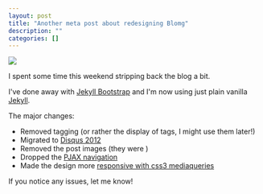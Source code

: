```yaml
---
layout: post
title: "Another meta post about redesigning Blomg"
description: ""
categories: []
---
```

<a href="https://github.com/omgmog/omgmog.github.com/commit/b394514e810f923b66f15b73b43c7242c812c05f" target="_blank"><img src="http://uk.omg.li/LWNX/by%20default%202012-12-11%20at%2011.35.45.png" /></a>

I spent some time this weekend stripping back the blog a bit.

I've done away with [Jekyll Bootstrap](http://jekyllbootstrap.com/) and I'm now using just plain vanilla [Jekyll](http://jekyllrb.com/).

The major changes:
- Removed tagging (or rather the display of tags, I might use them later!)
- Migrated to [Disqus 2012](http://blog.disqus.com/post/25017922977/the-new-disqus-2012)
- Removed the post images (they were )
- Dropped the [PJAX navigation](https://github.com/defunkt/jquery-pjax)
- Made the design more [responsive with css3 mediaqueries](http://www.w3.org/TR/css3-mediaqueries/)

If you notice any issues, let me know!
